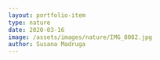 ```yaml
---
layout: portfolio-item
type: nature
date: 2020-03-16
image: /assets/images/nature/IMG_8082.jpg
author: Susana Madruga
---
```


